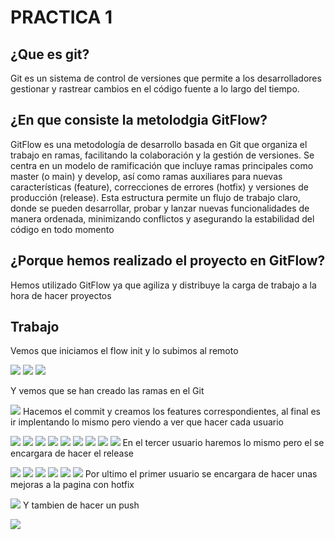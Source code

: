 # PRACTICA 1
 ## ¿Que es git?
 Git es un sistema de control de versiones que permite a los desarrolladores gestionar y rastrear cambios en el código fuente a lo largo del tiempo. 

## ¿En que consiste la metolodgia GitFlow?
GitFlow es una metodología de desarrollo basada en Git que organiza el trabajo en ramas, facilitando la colaboración y la gestión de versiones.
Se centra en un modelo de ramificación que incluye ramas principales como master (o main) y develop, así como ramas auxiliares para nuevas características (feature), correcciones de errores (hotfix) y versiones de producción (release).
Esta estructura permite un flujo de trabajo claro, donde se pueden desarrollar, probar y lanzar nuevas funcionalidades de manera ordenada, minimizando conflictos y asegurando la estabilidad del código en todo momento

## ¿Porque hemos realizado el proyecto en GitFlow?
Hemos utilizado GitFlow ya que agiliza y distribuye la carga de trabajo a la hora de hacer proyectos

 ## Trabajo
Vemos que iniciamos el flow init y lo subimos al remoto

![](OneDrive/Escritorio/PracticaUD1Despliegue/fotos/foto1.png)
![](OneDrive/Escritorio/PracticaUD1Despliegue/fotos/foto2.png)
![](OneDrive/Escritorio/PracticaUD1Despliegue/fotos/foto4.png)


Y vemos que se han creado las ramas en el Git

![](OneDrive/Escritorio/PracticaUD1Despliegue/fotos/foto3.png)
Hacemos el commit y creamos los features correspondientes, al final es ir implentando lo mismo pero viendo a ver que hacer cada usuario

![](OneDrive/Escritorio/PracticaUD1Despliegue/fotos/foto5.png)
![](OneDrive/Escritorio/PracticaUD1Despliegue/fotos/foto6.png)
![](OneDrive/Escritorio/PracticaUD1Despliegue/fotos/foto7.png)
![](OneDrive/Escritorio/PracticaUD1Despliegue/fotos/foto8.png)
![](OneDrive/Escritorio/PracticaUD1Despliegue/fotos/foto9.png)
![](OneDrive/Escritorio/PracticaUD1Despliegue/fotos/foto10.png)
![](OneDrive/Escritorio/PracticaUD1Despliegue/fotos/foto11.png)
![](OneDrive/Escritorio/PracticaUD1Despliegue/fotos/foto12.png)
![](OneDrive/Escritorio/PracticaUD1Despliegue/fotos/foto13.png)
En el tercer usuario haremos lo mismo pero el se encargara de hacer el release

![](OneDrive/Escritorio/PracticaUD1Despliegue/fotos/foto14.png)
![](OneDrive/Escritorio/PracticaUD1Despliegue/fotos/foto15.png)
![](OneDrive/Escritorio/PracticaUD1Despliegue/fotos/foto16.png)
![](OneDrive/Escritorio/PracticaUD1Despliegue/fotos/foto17.png)
![](OneDrive/Escritorio/PracticaUD1Despliegue/fotos/foto18.png)
![](OneDrive/Escritorio/PracticaUD1Despliegue/fotos/foto19.png)
Por ultimo el primer usuario se encargara de hacer unas mejoras a la pagina con hotfix

![](OneDrive/Escritorio/PracticaUD1Despliegue/fotos/foto20.png)
Y tambien de hacer un push

![](OneDrive/Escritorio/PracticaUD1Despliegue/fotos/foto21.png)
